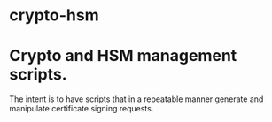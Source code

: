 # crypto-hsm

Crypto and HSM management scripts.
==

The intent is to have scripts that in a repeatable manner generate and
manipulate certificate signing requests.





